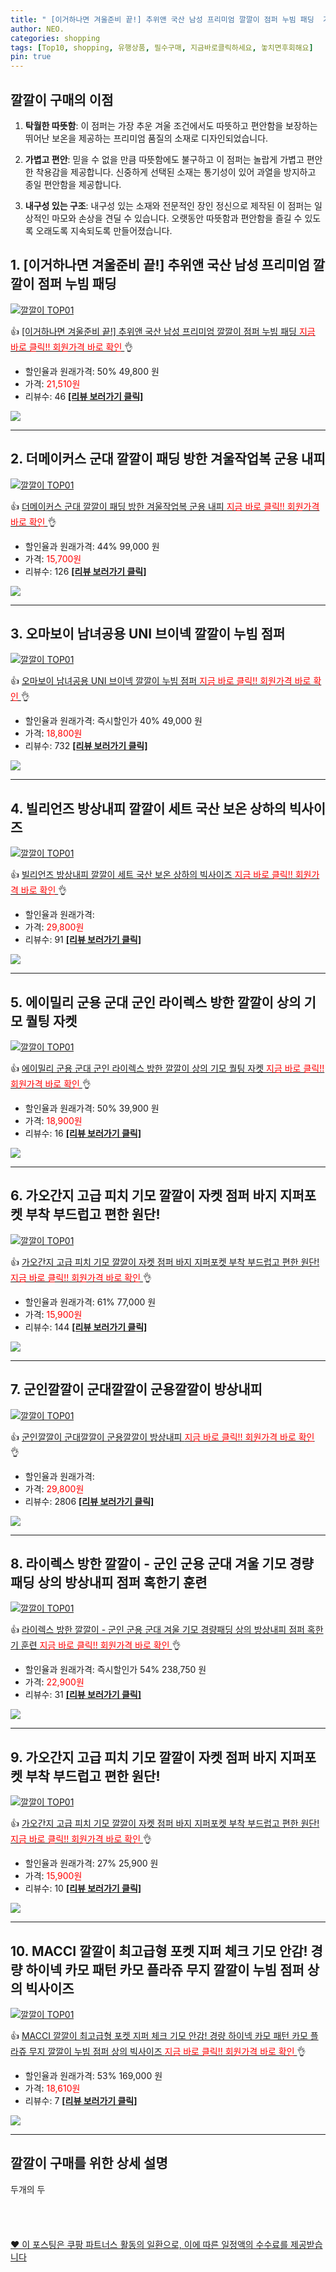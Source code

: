 ```yaml
---
title: " [이거하나면 겨울준비 끝!] 추위앤 국산 남성 프리미엄 깔깔이 점퍼 누빔 패딩  가격 최저가 할인가 깔깔이 최저가 추천 제품 비교"
author: NEO.
categories: shopping
tags: [Top10, shopping, 유행상품, 필수구매, 지금바로클릭하세요, 놓치면후회해요]
pin: true
---
```

## 깔깔이 구매의 이점
1. **탁월한 따뜻함**: 이 점퍼는 가장 추운 겨울 조건에서도 따뜻하고 편안함을 보장하는 뛰어난 보온을 제공하는 프리미엄 품질의 소재로 디자인되었습니다.

2. **가볍고 편안**: 믿을 수 없을 만큼 따뜻함에도 불구하고 이 점퍼는 놀랍게 가볍고 편안한 착용감을 제공합니다. 신중하게 선택된 소재는 통기성이 있어 과열을 방지하고 종일 편안함을 제공합니다.

3. **내구성 있는 구조**: 내구성 있는 소재와 전문적인 장인 정신으로 제작된 이 점퍼는 일상적인 마모와 손상을 견딜 수 있습니다. 오랫동안 따뜻함과 편안함을 즐길 수 있도록 오래도록 지속되도록 만들어졌습니다.

   

## 1.  [이거하나면 겨울준비 끝!] 추위앤 국산 남성 프리미엄 깔깔이 점퍼 누빔 패딩 

[![깔깔이 TOP01](https://thumbnail10.coupangcdn.com/thumbnails/remote/490x490ex/image/vendor_inventory/5834/e40876fdf056c383ae0791be747ee5ae612707c0915ea40308e34c80c024.jpg)](https://link.coupang.com/re/AFFSDP?lptag=AF3617701&subid=GithubCoopas&pageKey=7551844694&traceid=V0-153&itemId=19875656716&vendorItemId=87078413014)


👍 [ [이거하나면 겨울준비 끝!] 추위앤 국산 남성 프리미엄 깔깔이 점퍼 누빔 패딩  <font color=red> 지금 바로 클릭!! 회원가격 바로 확인 </font> ](https://link.coupang.com/re/AFFSDP?lptag=AF3617701&subid=GithubCoopas&pageKey=7551844694&traceid=V0-153&itemId=19875656716&vendorItemId=87078413014) 👌 


- 할인율과 원래가격: 50%  49,800   원
- 가격: <span style='color:red'>21,510원</span>
- 리뷰수: 46  [**[리뷰 보러가기 클릭]**](https://link.coupang.com/re/AFFSDP?lptag=AF3617701&subid=GithubCoopas&pageKey=7551844694&traceid=V0-153&itemId=19875656716&vendorItemId=87078413014)

[![](/discount_price.png)](https://link.coupang.com/re/AFFSDP?lptag=AF3617701&subid=GithubCoopas&pageKey=7551844694&traceid=V0-153&itemId=19875656716&vendorItemId=87078413014)

---


   

## 2.  더메이커스 군대 깔깔이 패딩 방한 겨울작업복 군용 내피 

[![깔깔이 TOP01](https://thumbnail7.coupangcdn.com/thumbnails/remote/490x490ex/image/vendor_inventory/528f/bb1abb63344e537e436786b3d7dff0b168c5833259677a8d218d8a70d90c.jpg)](https://link.coupang.com/re/AFFSDP?lptag=AF3617701&subid=GithubCoopas&pageKey=7473756858&traceid=V0-153&itemId=19506757473&vendorItemId=82950146945)


👍 [ 더메이커스 군대 깔깔이 패딩 방한 겨울작업복 군용 내피  <font color=red> 지금 바로 클릭!! 회원가격 바로 확인 </font> ](https://link.coupang.com/re/AFFSDP?lptag=AF3617701&subid=GithubCoopas&pageKey=7473756858&traceid=V0-153&itemId=19506757473&vendorItemId=82950146945) 👌 


- 할인율과 원래가격: 44%  99,000   원
- 가격: <span style='color:red'>15,700원</span>
- 리뷰수: 126  [**[리뷰 보러가기 클릭]**](https://link.coupang.com/re/AFFSDP?lptag=AF3617701&subid=GithubCoopas&pageKey=7473756858&traceid=V0-153&itemId=19506757473&vendorItemId=82950146945)

[![](/discount_price.png)](https://link.coupang.com/re/AFFSDP?lptag=AF3617701&subid=GithubCoopas&pageKey=7473756858&traceid=V0-153&itemId=19506757473&vendorItemId=82950146945)

---


   

## 3.  오마보이 남녀공용 UNI 브이넥 깔깔이 누빔 점퍼 

[![깔깔이 TOP01](https://thumbnail8.coupangcdn.com/thumbnails/remote/490x490ex/image/vendor_inventory/1169/61d71f8fde1135cf4cf64ad72b644bfee6074dd3ebc3c8b14edb10f0942c.jpg)](https://link.coupang.com/re/AFFSDP?lptag=AF3617701&subid=GithubCoopas&pageKey=7560754196&traceid=V0-153&itemId=19918593915&vendorItemId=87018347521)


👍 [ 오마보이 남녀공용 UNI 브이넥 깔깔이 누빔 점퍼  <font color=red> 지금 바로 클릭!! 회원가격 바로 확인 </font> ](https://link.coupang.com/re/AFFSDP?lptag=AF3617701&subid=GithubCoopas&pageKey=7560754196&traceid=V0-153&itemId=19918593915&vendorItemId=87018347521) 👌 


- 할인율과 원래가격: 즉시할인가 40%  49,000   원
- 가격: <span style='color:red'>18,800원</span>
- 리뷰수: 732  [**[리뷰 보러가기 클릭]**](https://link.coupang.com/re/AFFSDP?lptag=AF3617701&subid=GithubCoopas&pageKey=7560754196&traceid=V0-153&itemId=19918593915&vendorItemId=87018347521)

[![](/discount_price.png)](https://link.coupang.com/re/AFFSDP?lptag=AF3617701&subid=GithubCoopas&pageKey=7560754196&traceid=V0-153&itemId=19918593915&vendorItemId=87018347521)

---


   

## 4.  빌리언즈 방상내피 깔깔이 세트 국산 보온 상하의 빅사이즈 

[![깔깔이 TOP01](https://thumbnail6.coupangcdn.com/thumbnails/remote/490x490ex/image/vendor_inventory/1423/8760ddd68f07955d52c00fc9ed13e331a00b225e2b49308f759ac1b64223.jpg)](https://link.coupang.com/re/AFFSDP?lptag=AF3617701&subid=GithubCoopas&pageKey=2034856702&traceid=V0-153&itemId=3460265460&vendorItemId=71446635763)


👍 [ 빌리언즈 방상내피 깔깔이 세트 국산 보온 상하의 빅사이즈  <font color=red> 지금 바로 클릭!! 회원가격 바로 확인 </font> ](https://link.coupang.com/re/AFFSDP?lptag=AF3617701&subid=GithubCoopas&pageKey=2034856702&traceid=V0-153&itemId=3460265460&vendorItemId=71446635763) 👌 


- 할인율과 원래가격: 
- 가격: <span style='color:red'>29,800원</span>
- 리뷰수: 91  [**[리뷰 보러가기 클릭]**](https://link.coupang.com/re/AFFSDP?lptag=AF3617701&subid=GithubCoopas&pageKey=2034856702&traceid=V0-153&itemId=3460265460&vendorItemId=71446635763)

[![](/discount_price.png)](https://link.coupang.com/re/AFFSDP?lptag=AF3617701&subid=GithubCoopas&pageKey=2034856702&traceid=V0-153&itemId=3460265460&vendorItemId=71446635763)

---


   

## 5.  에이밀리 군용 군대 군인 라이렉스 방한 깔깔이 상의 기모 퀄팅 자켓 

[![깔깔이 TOP01](https://thumbnail6.coupangcdn.com/thumbnails/remote/490x490ex/image/vendor_inventory/fb24/14b7b3cf62177aa848794ba2471e843c51b3779a858cfaf1ce9d2fa6f8d9.jpg)](https://link.coupang.com/re/AFFSDP?lptag=AF3617701&subid=GithubCoopas&pageKey=7568612580&traceid=V0-153&itemId=19955049277&vendorItemId=87053922537)


👍 [ 에이밀리 군용 군대 군인 라이렉스 방한 깔깔이 상의 기모 퀄팅 자켓  <font color=red> 지금 바로 클릭!! 회원가격 바로 확인 </font> ](https://link.coupang.com/re/AFFSDP?lptag=AF3617701&subid=GithubCoopas&pageKey=7568612580&traceid=V0-153&itemId=19955049277&vendorItemId=87053922537) 👌 


- 할인율과 원래가격: 50%  39,900   원
- 가격: <span style='color:red'>18,900원</span>
- 리뷰수: 16  [**[리뷰 보러가기 클릭]**](https://link.coupang.com/re/AFFSDP?lptag=AF3617701&subid=GithubCoopas&pageKey=7568612580&traceid=V0-153&itemId=19955049277&vendorItemId=87053922537)

[![](/discount_price.png)](https://link.coupang.com/re/AFFSDP?lptag=AF3617701&subid=GithubCoopas&pageKey=7568612580&traceid=V0-153&itemId=19955049277&vendorItemId=87053922537)

---


   

## 6.  가오간지 고급 피치 기모 깔깔이 자켓 점퍼 바지 지퍼포켓 부착 부드럽고 편한 원단! 

[![깔깔이 TOP01](https://thumbnail7.coupangcdn.com/thumbnails/remote/490x490ex/image/vendor_inventory/5191/e76347418acd01372add2061f2c0420095e87c8b2548758c45f0a0c55856.jpg)](https://link.coupang.com/re/AFFSDP?lptag=AF3617701&subid=GithubCoopas&pageKey=7638543813&traceid=V0-153&itemId=20289502774&vendorItemId=87372028323)


👍 [ 가오간지 고급 피치 기모 깔깔이 자켓 점퍼 바지 지퍼포켓 부착 부드럽고 편한 원단!  <font color=red> 지금 바로 클릭!! 회원가격 바로 확인 </font> ](https://link.coupang.com/re/AFFSDP?lptag=AF3617701&subid=GithubCoopas&pageKey=7638543813&traceid=V0-153&itemId=20289502774&vendorItemId=87372028323) 👌 


- 할인율과 원래가격: 61%  77,000   원
- 가격: <span style='color:red'>15,900원</span>
- 리뷰수: 144  [**[리뷰 보러가기 클릭]**](https://link.coupang.com/re/AFFSDP?lptag=AF3617701&subid=GithubCoopas&pageKey=7638543813&traceid=V0-153&itemId=20289502774&vendorItemId=87372028323)

[![](/discount_price.png)](https://link.coupang.com/re/AFFSDP?lptag=AF3617701&subid=GithubCoopas&pageKey=7638543813&traceid=V0-153&itemId=20289502774&vendorItemId=87372028323)

---


   

## 7.  군인깔깔이 군대깔깔이 군용깔깔이 방상내피 

[![깔깔이 TOP01](https://thumbnail6.coupangcdn.com/thumbnails/remote/490x490ex/image/vendor_inventory/76c6/4c604c75ad809b4d56030e64572d2336a3180aceeb4b074c6989be4fa860.png)](https://link.coupang.com/re/AFFSDP?lptag=AF3617701&subid=GithubCoopas&pageKey=7647000644&traceid=V0-153&itemId=20336250336&vendorItemId=87408430651)


👍 [ 군인깔깔이 군대깔깔이 군용깔깔이 방상내피  <font color=red> 지금 바로 클릭!! 회원가격 바로 확인 </font> ](https://link.coupang.com/re/AFFSDP?lptag=AF3617701&subid=GithubCoopas&pageKey=7647000644&traceid=V0-153&itemId=20336250336&vendorItemId=87408430651) 👌 


- 할인율과 원래가격: 
- 가격: <span style='color:red'>29,800원</span>
- 리뷰수: 2806  [**[리뷰 보러가기 클릭]**](https://link.coupang.com/re/AFFSDP?lptag=AF3617701&subid=GithubCoopas&pageKey=7647000644&traceid=V0-153&itemId=20336250336&vendorItemId=87408430651)

[![](/discount_price.png)](https://link.coupang.com/re/AFFSDP?lptag=AF3617701&subid=GithubCoopas&pageKey=7647000644&traceid=V0-153&itemId=20336250336&vendorItemId=87408430651)

---


   

## 8.  라이렉스 방한 깔깔이 - 군인 군용 군대 겨울 기모 경량패딩 상의 방상내피 점퍼 혹한기 훈련 

[![깔깔이 TOP01](https://thumbnail9.coupangcdn.com/thumbnails/remote/490x490ex/image/vendor_inventory/b969/35fa3443de2c5f25b3c0860a92269cfd465ab683fbcf7ec91d0c75527a8a.jpg)](https://link.coupang.com/re/AFFSDP?lptag=AF3617701&subid=GithubCoopas&pageKey=7748177782&traceid=V0-153&itemId=20863704422&vendorItemId=88035664077)


👍 [ 라이렉스 방한 깔깔이 - 군인 군용 군대 겨울 기모 경량패딩 상의 방상내피 점퍼 혹한기 훈련  <font color=red> 지금 바로 클릭!! 회원가격 바로 확인 </font> ](https://link.coupang.com/re/AFFSDP?lptag=AF3617701&subid=GithubCoopas&pageKey=7748177782&traceid=V0-153&itemId=20863704422&vendorItemId=88035664077) 👌 


- 할인율과 원래가격: 즉시할인가 54%  238,750   원
- 가격: <span style='color:red'>22,900원</span>
- 리뷰수: 31  [**[리뷰 보러가기 클릭]**](https://link.coupang.com/re/AFFSDP?lptag=AF3617701&subid=GithubCoopas&pageKey=7748177782&traceid=V0-153&itemId=20863704422&vendorItemId=88035664077)

[![](/discount_price.png)](https://link.coupang.com/re/AFFSDP?lptag=AF3617701&subid=GithubCoopas&pageKey=7748177782&traceid=V0-153&itemId=20863704422&vendorItemId=88035664077)

---


   

## 9.  가오간지 고급 피치 기모 깔깔이 자켓 점퍼 바지 지퍼포켓 부착 부드럽고 편한 원단! 

[![깔깔이 TOP01](https://thumbnail7.coupangcdn.com/thumbnails/remote/490x490ex/image/vendor_inventory/bb37/e2290a58dd8d3c840f81138209e273b25eea32a9fa7c9f9a31ded7e57db1.jpg)](https://link.coupang.com/re/AFFSDP?lptag=AF3617701&subid=GithubCoopas&pageKey=7638543813&traceid=V0-153&itemId=20289502798&vendorItemId=87372028467)


👍 [ 가오간지 고급 피치 기모 깔깔이 자켓 점퍼 바지 지퍼포켓 부착 부드럽고 편한 원단!  <font color=red> 지금 바로 클릭!! 회원가격 바로 확인 </font> ](https://link.coupang.com/re/AFFSDP?lptag=AF3617701&subid=GithubCoopas&pageKey=7638543813&traceid=V0-153&itemId=20289502798&vendorItemId=87372028467) 👌 


- 할인율과 원래가격: 27%  25,900   원
- 가격: <span style='color:red'>15,900원</span>
- 리뷰수: 10  [**[리뷰 보러가기 클릭]**](https://link.coupang.com/re/AFFSDP?lptag=AF3617701&subid=GithubCoopas&pageKey=7638543813&traceid=V0-153&itemId=20289502798&vendorItemId=87372028467)

[![](/discount_price.png)](https://link.coupang.com/re/AFFSDP?lptag=AF3617701&subid=GithubCoopas&pageKey=7638543813&traceid=V0-153&itemId=20289502798&vendorItemId=87372028467)

---


   

## 10.  MACCI 깔깔이 최고급형 포켓 지퍼 체크 기모 안감! 경량 하이넥 카모 패턴 카모 플라쥬 무지 깔깔이 누빔 점퍼 상의 빅사이즈 

[![깔깔이 TOP01](https://thumbnail9.coupangcdn.com/thumbnails/remote/490x490ex/image/vendor_inventory/c17e/9859443043b535270695b9786cf14cc78aaf11502e52319e7daffb1e7bd1.png)](https://link.coupang.com/re/AFFSDP?lptag=AF3617701&subid=GithubCoopas&pageKey=7469645325&traceid=V0-153&itemId=19488470551&vendorItemId=87734829912)


👍 [ MACCI 깔깔이 최고급형 포켓 지퍼 체크 기모 안감! 경량 하이넥 카모 패턴 카모 플라쥬 무지 깔깔이 누빔 점퍼 상의 빅사이즈  <font color=red> 지금 바로 클릭!! 회원가격 바로 확인 </font> ](https://link.coupang.com/re/AFFSDP?lptag=AF3617701&subid=GithubCoopas&pageKey=7469645325&traceid=V0-153&itemId=19488470551&vendorItemId=87734829912) 👌 


- 할인율과 원래가격: 53%  169,000   원
- 가격: <span style='color:red'>18,610원</span>
- 리뷰수: 7  [**[리뷰 보러가기 클릭]**](https://link.coupang.com/re/AFFSDP?lptag=AF3617701&subid=GithubCoopas&pageKey=7469645325&traceid=V0-153&itemId=19488470551&vendorItemId=87734829912)

[![](/discount_price.png)](https://link.coupang.com/re/AFFSDP?lptag=AF3617701&subid=GithubCoopas&pageKey=7469645325&traceid=V0-153&itemId=19488470551&vendorItemId=87734829912)

---
## 깔깔이 구매를 위한 상세 설명
두개의 두<br><br><br><br><br> [ ❤  이 포스팅은 쿠팡 파트너스 활동의 일환으로, 이에 따른 일정액의 수수료를 제공받습니다](https://link.coupang.com/a/bcEFyh)